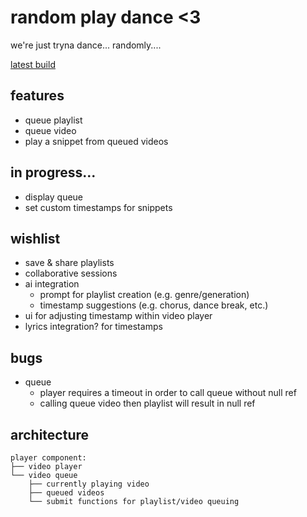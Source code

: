 # random play dance <3
we're just tryna dance... randomly....

[latest build](https://random-play-dance-ela-ine-es-projects-53d012bd.vercel.app/?_vercel_share=lUA37rncfaH8NRxC1pXAyQDrMDsF2tJH)

## features
- queue playlist
- queue video
- play a snippet from queued videos

## in progress...
- display queue
- set custom timestamps for snippets

## wishlist
- save & share playlists
- collaborative sessions
- ai integration
    - prompt for playlist creation (e.g. genre/generation)
    - timestamp suggestions (e.g. chorus, dance break, etc.)
- ui for adjusting timestamp within video player
- lyrics integration? for timestamps

## bugs
- queue
    - player requires a timeout in order to call queue without null ref
    - calling queue video then playlist will result in null ref

## architecture
```│
player component:
├── video player
└── video queue
    ├── currently playing video
    ├── queued videos
    └── submit functions for playlist/video queuing
```